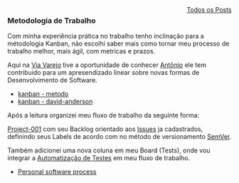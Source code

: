 
<div style="text-align: right; float: right">
    <a href="/blog/">Todos os Posts</a>
</div>

### Metodologia de Trabalho

Com minha experiência prática no trabalho tenho inclinação para a métodologia Kanban, não escolhi saber mais como tornar meu processo de trabalho melhor, mais ágil, com metricas e prazos.

Aqui na [Via Varejo](https://www.viavarejo.com.br/) tive a oportunidade de conhecer [Antônio](https://br.linkedin.com/in/juniorxs) ele tem contribuido para um apresendizado linear sobre novas formas de Desenvolvimento de Software.

- [kanban - metodo](https://targetteal.com/pt/blog/metodo-kanban/)
- [kanban - david-anderson](https://www.infoq.com/br/articles/kanban-david-anderson-conceitos-e-mitos)

Após a leitura organizei meu fluxo de trabalho da seguinte forma:

[Project-001](https://github.com/ciro-maciel/website/projects/1) com seu Backlog orientado aos [Issues](https://github.com/ciro-maciel/website/issues) ja cadastrados, definindo seus Labels de acordo com no método de versionamento [SemVer](https://semver.org/).

Também adicionei uma nova coluna em meu Board (Tests), onde vou integrar a [Automatização de Testes](https://www.amazon.com/Continuous-Delivery-Deployment-Automation-Addison-Wesley/dp/0321601912) em meu fluxo de trabalho.

- [Personal software process](https://en.wikipedia.org/wiki/Personal_software_process)
